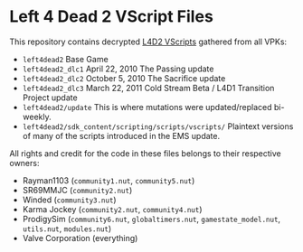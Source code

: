# Left 4 Dead 2 VScript Files

This repository contains decrypted [L4D2 VScripts](https://developer.valvesoftware.com/wiki/L4D2_Vscripts) gathered from all VPKs:
* `left4dead2`
Base Game
* `left4dead2_dlc1`
April 22, 2010 The Passing update
* `left4dead2_dlc2`
October 5, 2010 The Sacrifice update
* `left4dead2_dlc3`
March 22, 2011 Cold Stream Beta / L4D1 Transition Project update
* `left4dead2/update`
This is where mutations were updated/replaced bi-weekly.
* `left4dead2/sdk_content/scripting/scripts/vscripts/`
Plaintext versions of many of the scripts introduced in the EMS update.

All rights and credit for the code in these files belongs to their respective owners:

* Rayman1103 (`community1.nut`, `community5.nut`)
* SR69MMJC (`community2.nut`)
* Winded (`community3.nut`)
* Karma Jockey (`community2.nut`, `community4.nut`)
* ProdigySim (`community6.nut`, `globaltimers.nut`, `gamestate_model.nut`, `utils.nut`, `modules.nut`)
* Valve Corporation (everything)
